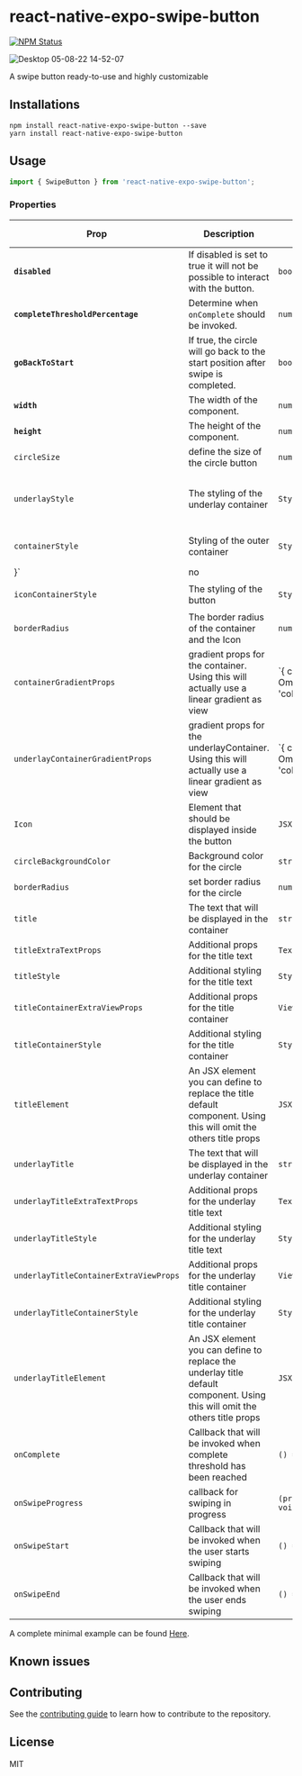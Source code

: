 # react-native-expo-swipe-button

[![NPM Status](https://img.shields.io/npm/dm/react-native-floating-tag-button.svg?style=flat-square)](https://www.npmjs.com/package/react-native-floating-tag-button)

![Desktop 05-08-22 14-52-07](https://user-images.githubusercontent.com/51862073/183081576-4b0aec57-d72c-4af1-a12e-370ef4167f9e.gif)

A swipe button ready-to-use and highly customizable

## Installations

```
npm install react-native-expo-swipe-button --save
yarn install react-native-expo-swipe-button
```

## Usage

```js
import { SwipeButton } from 'react-native-expo-swipe-button';

```
### Properties

| Prop                              | Description                                                                      | Type      | Default | Is Required |
|-----------------------------------|----------------------------------------------------------------------------------|-----------|---------|-------------|
| **`disabled`**                    | If disabled is set to true it will not be possible to interact with the button.  | `boolean` | `false` | no          |
| **`completeThresholdPercentage`** | Determine when `onComplete` should be invoked.                                   | `number`  | `70%`   | no          |
| **`goBackToStart`**               | If true, the circle will go back to the start position after swipe is completed. | `boolean` | `false` | no          |
| **`width`**                       | The width of the component.                                                      | `number`  | `90%`   | no          |
| **`height`**                      | The height of the component.                                                     | `number`  | `70`    | no          |
| `circleSize`                      | define the size of the circle button                                             | `number`  | `70`    | no          |
| `underlayStyle`                   | The styling of the underlay container                                            | `StyleProp<ViewStyle>` | `{position: 'absolute',backgroundColor: '#152228',borderTopStartRadius: DEFAULT_BORDER_RADIUS,borderBottomStartRadius: DEFAULT_BORDER_RADIUS,borderBottomEndRadius: DEFAULT_BORDER_RADIUS, borderTopEndRadius: DEFAULT_BORDER_RADIUS }` | no  |
| `containerStyle`                       | Styling of the outer container                                                                                    | `StyleProp<ViewStyle>`                                                         | `{backgroundColor: 'white',alignSelf: 'center',justifyContent: 'center' marginVertical: 10,
  }`                                                                                                                                                    | no  |
| `iconContainerStyle`                   | The styling of the button                                                                                         | `StyleProp<ViewStyle>`                                                         | `{ position: 'absolute', backgroundColor: 'black', alignItems: 'center', justifyContent: 'center' }`                                                                                                                                                 | no  |
| `borderRadius`                         | The border radius of the container and the Icon                                                                   | `number`                                                                       | `height / 2`                                                                                                                                                                                                                                                            | no  |
| `containerGradientProps`               | gradient props for the container. Using this will actually use a linear gradient as view                          | `{ colors?: string[]; } & Omit<LinearGradientProps, 'colors' | 'style'>` | none                                                                                                                                                                                                                                                                    | no  |
| `underlayContainerGradientProps`       | gradient props for the underlayContainer. Using this will actually use a linear gradient as view                  | `{ colors?: string[]; } & Omit<LinearGradientProps, 'colors' | 'style'>` | none                                                                                                                                                                                                                                                                    | no  |
| `Icon`                                 | Element that should be displayed inside the button                                                                | `JSX.Element`                                                                  | none                                                                                                                                                                                                                                                                    | yes |
| `circleBackgroundColor`                | Background color for the circle                                                                                   | `string`                                                                       | `black`                                                                                                                                                                                                                                                                 | no  |
| `borderRadius`                         | set border radius for the circle                                                                                  | `number`                                                                       | none                                                                                                                                                                                                                                                                    | no  |
| `title`                                | The text that will be displayed in the container                                                                  | `string`                                                                       | none                                                                                                                                                                                                                                                                    | yes |
| `titleExtraTextProps`                  | Additional props for the title text                                                                               | `TextProps`                                                                    | none                                                                                                                                                                                                                                                                    | no  |
| `titleStyle`                           | Additional styling for the title text                                                                             | `StyleProp<TextStyle>`                                                         | `{ color: 'black', fontSize: 16, maxWidth: '50%', textAlign: 'center' }`                                                                                                                                                                             | no  |
| `titleContainerExtraViewProps`         | Additional props for the title container                                                                          | `ViewProps`                                                                    | none                                                                                                                                                                                                                                                                    | no  |
| `titleContainerStyle`                  | Additional styling for the title container                                                                        | `StyleProp<ViewStyle>`                                                         | `{ justifyContent: 'center', alignItems: 'center' }`                                                                                                                                                                                                         | no  |
| `titleElement`                         | An JSX element you can define to replace the title default component. Using this will omit the others title props | `JSX.Element`                                                                  | none                                                                                                                                                                                                                                                                    | no  |
| `underlayTitle`                        | The text that will be displayed in the underlay container                                                         | `string`                                                                       | `''`                                                                                                                                                                                                                                                                    | no  |
| `underlayTitleExtraTextProps`          | Additional props for the underlay title text                                                                      | `TextProps`                                                                    | none                                                                                                                                                                                                                                                                    | no  |
| `underlayTitleStyle`                   | Additional styling for the underlay title text                                                                    | `StyleProp<TextStyle>`                                                         | `{ color: 'black', fontSize: 16, maxWidth: '50%', textAlign: 'center' }`                                                                                                                                                                      | no  |
| `underlayTitleContainerExtraViewProps` | Additional props for the underlay title container                                                                 | `ViewProps`                                                                    | none                                                                                                                                                                                                                                                                    | no  |
| `underlayTitleContainerStyle` | Additional styling for the underlay title container                                                                        | `StyleProp<ViewStyle>`       | `{ justifyContent: 'center' alignItems: 'center' }` | no  |
| `underlayTitleElement`        | An JSX element you can define to replace the underlay title default component. Using this will omit the others title props | `JSX.Element`                | none                                                            | no  |
| `onComplete`                  | Callback that will be invoked when complete threshold has been reached                                                     | `() => void`                 | none                                                            | yes |
| `onSwipeProgress`             | callback for swiping in progress                                                                                           | `(progress: number) => void` | none                                                            | no  |
| `onSwipeStart`                | Callback that will be invoked when the user starts swiping                                                                 | `() => void`                 | none                                                            | no  |
| `onSwipeEnd`                  | Callback that will be invoked when the user ends swiping                                                                   | `() => void`                 | none                                                            | no  |


A complete minimal example can be found [Here](example/src/Home.tsx).

## Known issues


## Contributing

See the [contributing guide](CONTRIBUTING.md) to learn how to contribute to the repository.

## License

MIT
